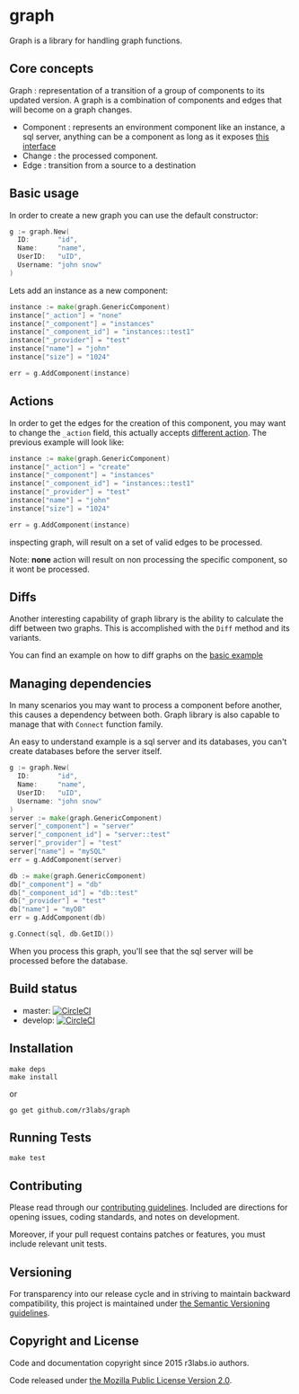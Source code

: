 # graph

Graph is a library for handling graph functions.

## Core concepts

Graph : representation of a transition of a group of components to its updated version. A graph is a combination of components and edges that will become on a graph changes.

  - Component : represents an environment component like an instance, a sql server, anything can be a component as long as it exposes [this interface](component.go#L8)
  - Change : the processed component.
  - Edge : transition from a source to a destination

## Basic usage

In order to create a new graph you can use the default constructor:
```go
g := graph.New(
  ID:       "id",
  Name:     "name",
  UserID:   "uID",
  Username: "john snow"
)
```

Lets add an instance as a new component:
```go
instance := make(graph.GenericComponent)
instance["_action"] = "none"
instance["_component"] = "instances"
instance["_component_id"] = "instances::test1"
instance["_provider"] = "test"
instance["name"] = "john"
instance["size"] = "1024"

err = g.AddComponent(instance)
```

## Actions

In order to get the edges for the creation of this component, you may want to change the `_action` field, this actually accepts [different action](graph.go#L16). The previous example will look like:

```go
instance := make(graph.GenericComponent)
instance["_action"] = "create"
instance["_component"] = "instances"
instance["_component_id"] = "instances::test1"
instance["_provider"] = "test"
instance["name"] = "john"
instance["size"] = "1024"

err = g.AddComponent(instance)
```

inspecting graph, will result on a set of valid edges to be processed.

Note: **none** action will result on non processing the specific component, so it wont be processed.

## Diffs

Another interesting capability of graph library is the ability to calculate the diff between two graphs. This is accomplished with the `Diff` method and its variants.

You can find an example on how to diff graphs on the [basic example](examples/basic.go)


## Managing dependencies

In many scenarios you may want to process a component before another, this causes a dependency between both. Graph library is also capable to manage that with `Connect` function family.

An easy to understand example is a sql server and its databases, you can't create databases before the server itself.

```go
g := graph.New(
  ID:       "id",
  Name:     "name",
  UserID:   "uID",
  Username: "john snow"
)
server := make(graph.GenericComponent)
server["_component"] = "server"
server["_component_id"] = "server::test"
server["_provider"] = "test"
server["name"] = "mySQL"
err = g.AddComponent(server)

db := make(graph.GenericComponent)
db["_component"] = "db"
db["_component_id"] = "db::test"
db["_provider"] = "test"
db["name"] = "myDB"
err = g.AddComponent(db)

g.Connect(sql, db.GetID())
```

When you process this graph, you'll see that the sql server will be processed before the database.


## Build status

* master: [![CircleCI](https://circleci.com/gh/r3labs/graph/tree/master.svg?style=svg)](https://circleci.com/gh/r3labs/graph/tree/master)
* develop: [![CircleCI](https://circleci.com/gh/r3labs/graph/tree/develop.svg?style=svg)](https://circleci.com/gh/r3labs/graph/tree/develop)

## Installation

```
make deps
make install
```

or

```
go get github.com/r3labs/graph
```

## Running Tests

```
make test
```

## Contributing

Please read through our
[contributing guidelines](CONTRIBUTING.md).
Included are directions for opening issues, coding standards, and notes on
development.

Moreover, if your pull request contains patches or features, you must include
relevant unit tests.

## Versioning

For transparency into our release cycle and in striving to maintain backward
compatibility, this project is maintained under [the Semantic Versioning guidelines](http://semver.org/).

## Copyright and License

Code and documentation copyright since 2015 r3labs.io authors.

Code released under
[the Mozilla Public License Version 2.0](LICENSE).
